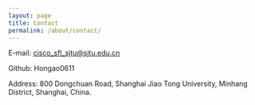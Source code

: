 ```yaml
---
layout: page
title: Contact
permalink: /about/contact/
---
```


E-mail: cisco_sfl_sjtu@sjtu.edu.cn

Github:  Hongao0611

Address: 800 Dongchuan Road, Shanghai Jiao Tong University, Minhang District, Shanghai, China.